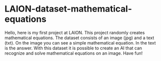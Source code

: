 # LAION-dataset-mathematical-equations
Hello, here is my first project at LAION.  This project randomly creates mathematical equations.  The dataset consists of an image (jpg) and a text (txt). On the image you can see a simple mathematical equation. In the text is the answer. With this dataset it is possible to create an AI that can recognize and solve mathematical equations on an image.  Have fun! 
